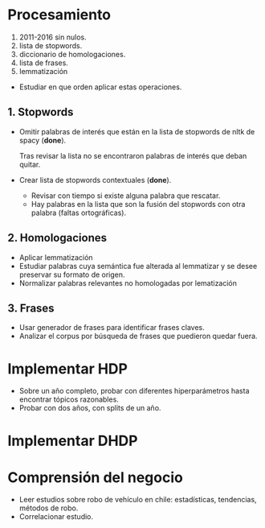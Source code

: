

# Procesamiento
1. 2011-2016 sin nulos.
2. lista de stopwords.
3. diccionario de homologaciones.
4. lista de frases.
5. lemmatización

- Estudiar en que orden aplicar estas operaciones.

## 1. Stopwords
- Omitir palabras de interés que están en la lista de stopwords de nltk de spacy (**done**).

  Tras revisar la lista no se encontraron palabras de interés que deban quitar.

- Crear lista de stopwords contextuales (**done**).

  - Revisar con tiempo si existe alguna palabra que rescatar.
  - Hay palabras en la lista que son la fusión del stopwords con otra palabra (faltas ortográficas).

## 2. Homologaciones
  - Aplicar lemmatización
  - Estudiar palabras cuya semántica fue alterada al lemmatizar y se desee preservar su formato de origen.
  - Normalizar palabras relevantes no homologadas por lematización

## 3. Frases
 - Usar generador de frases para identificar frases claves.
 - Analizar el corpus por búsqueda de frases que puedieron quedar fuera.
 
# Implementar HDP
  - Sobre un año completo, probar con diferentes hiperparámetros hasta encontrar tópicos razonables.
  - Probar con dos años, con splits de un año.

# Implementar DHDP



# Comprensión del negocio
- Leer estudios sobre robo de vehículo en chile: estadísticas, tendencias, métodos de robo.
- Correlacionar estudio.
